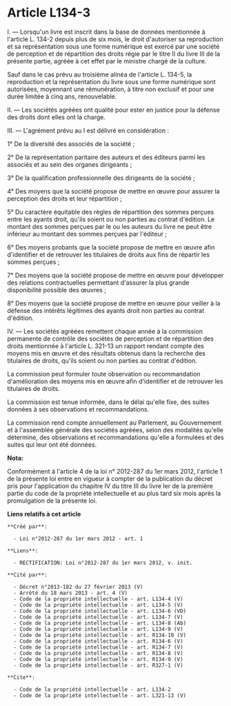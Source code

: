 # Article L134-3

I. ― Lorsqu'un livre est inscrit dans la base de données mentionnée à l'article L. 134-2 depuis plus de six mois, le droit
d'autoriser sa reproduction et sa représentation sous une forme numérique est exercé par une société de perception et de
répartition des droits régie par le titre II du livre III de la présente partie, agréée à cet effet par le ministre chargé de
la culture. 

Sauf dans le cas prévu au troisième alinéa de l'article L. 134-5, la reproduction et la représentation du livre sous une
forme numérique sont autorisées, moyennant une rémunération, à titre non exclusif et pour une durée limitée à cinq ans,
renouvelable. 

II. ― Les sociétés agréées ont qualité pour ester en justice pour la défense des droits dont elles ont la charge. 

III. ― L'agrément prévu au I est délivré en considération : 

1° De la diversité des associés de la société ; 

2° De la représentation paritaire des auteurs et des éditeurs parmi les associés et au sein des organes dirigeants ; 

3° De la qualification professionnelle des dirigeants de la société ; 

4° Des moyens que la société propose de mettre en œuvre pour assurer la perception des droits et leur répartition ; 

5° Du caractère équitable des règles de répartition des sommes perçues entre les ayants droit, qu'ils soient ou non parties
au contrat d'édition. Le montant des sommes perçues par le ou les auteurs du livre ne peut être inférieur au montant des
sommes perçues par l'éditeur ; 

6° Des moyens probants que la société propose de mettre en œuvre afin d'identifier et de retrouver les titulaires de droits
aux fins de répartir les sommes perçues ; 

7° Des moyens que la société propose de mettre en œuvre pour développer des relations contractuelles permettant d'assurer la
plus grande disponibilité possible des œuvres ; 

8° Des moyens que la société propose de mettre en œuvre pour veiller à la défense des intérêts légitimes des ayants droit non
parties au contrat d'édition. 

IV. ― Les sociétés agréées remettent chaque année à la commission permanente de contrôle des sociétés de perception et de
répartition des droits mentionnée à l'article L. 321-13 un rapport rendant compte des moyens mis en œuvre et des résultats
obtenus dans la recherche des titulaires de droits, qu'ils soient ou non parties au contrat d'édition. 

La commission peut formuler toute observation ou recommandation d'amélioration des moyens mis en œuvre afin d'identifier et
de retrouver les titulaires de droits. 

La commission est tenue informée, dans le délai qu'elle fixe, des suites données à ses observations et recommandations. 

La commission rend compte annuellement au Parlement, au Gouvernement et à l'assemblée générale des sociétés agréées, selon
des modalités qu'elle détermine, des observations et recommandations qu'elle a formulées et des suites qui leur ont été
données.

**Nota:**

Conformément à l'article 4 de la loi n° 2012-287 du 1er mars 2012, l'article 1 de la présente loi entre en vigueur à compter
de la publication du décret pris pour l'application du chapitre IV du titre III du livre Ier de la première partie du code de
la propriété intellectuelle et au plus tard six mois après la promulgation de la présente loi.

**Liens relatifs à cet article**

	**Créé par**:

	  - Loi n°2012-287 du 1er mars 2012 - art. 1

	**Liens**:

	  - RECTIFICATION: Loi n°2012-287 du 1er mars 2012, v. init.

	**Cité par**:

	  - Décret n°2013-182 du 27 février 2013 (V)
	  - Arrêté du 18 mars 2013 - art. 4 (V)
	  - Code de la propriété intellectuelle - art. L134-4 (V)
	  - Code de la propriété intellectuelle - art. L134-5 (V)
	  - Code de la propriété intellectuelle - art. L134-6 (VD)
	  - Code de la propriété intellectuelle - art. L134-7 (V)
	  - Code de la propriété intellectuelle - art. L134-8 (Ab)
	  - Code de la propriété intellectuelle - art. L134-9 (V)
	  - Code de la propriété intellectuelle - art. R134-10 (V)
	  - Code de la propriété intellectuelle - art. R134-6 (V)
	  - Code de la propriété intellectuelle - art. R134-7 (V)
	  - Code de la propriété intellectuelle - art. R134-8 (V)
	  - Code de la propriété intellectuelle - art. R134-9 (V)
	  - Code de la propriété intellectuelle - art. R327-1 (V)

	**Cite**:

	  - Code de la propriété intellectuelle - art. L134-2
	  - Code de la propriété intellectuelle - art. L321-13 (V)
